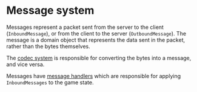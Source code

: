 # Message system

Messages represent a packet sent from the server to the client (`InboundMessage`), or from the client to the server (`OutboundMessage`). The message is a domain object that represents the data sent in the packet, rather than the bytes themselves.

The [codec system](../net/codec/README.md) is responsible for converting the bytes into a message, and vice versa.

Messages have [message handlers](./handler/README.md) which are responsible for applying `InboundMessages` to the game state.